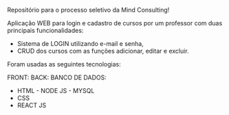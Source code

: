 Repositório para o processo seletivo da Mind Consulting!

Aplicação WEB para login e cadastro de cursos por um professor com duas principais funcionalidades:
 
- Sistema de LOGIN utilizando e-mail e senha,
- CRUD dos cursos com as funções adicionar, editar e excluir. 

Foram usadas as seguintes tecnologias:

FRONT:          BACK:          BANCO DE DADOS:
- HTML          - NODE JS      - MYSQL
- CSS
- REACT JS      





